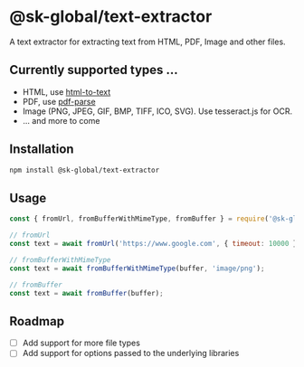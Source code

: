 # @sk-global/text-extractor

A text extractor for extracting text from HTML, PDF, Image and other files.

## Currently supported types ...

* HTML, use [html-to-text](https://www.npmjs.com/package/html-to-text)
* PDF, use [pdf-parse](https://gitlab.com/autokent/pdf-parse)
* Image (PNG, JPEG, GIF, BMP, TIFF, ICO, SVG). Use tesseract.js for OCR.
* ... and more to come

## Installation

```bash
npm install @sk-global/text-extractor
```

## Usage

```js
const { fromUrl, fromBufferWithMimeType, fromBuffer } = require('@sk-global/text-extractor');

// fromUrl
const text = await fromUrl('https://www.google.com', { timeout: 10000 });

// fromBufferWithMimeType
const text = await fromBufferWithMimeType(buffer, 'image/png');

// fromBuffer
const text = await fromBuffer(buffer);
```

## Roadmap

* [ ] Add support for more file types
* [ ] Add support for options passed to the underlying libraries
